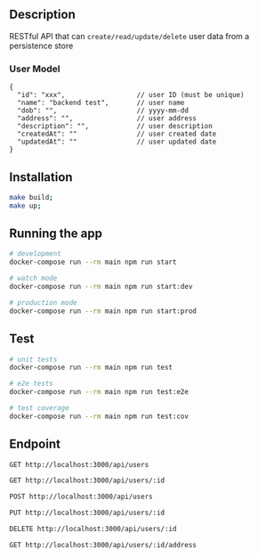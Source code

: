 ## Description

RESTful API that can `create/read/update/delete` user data from a persistence store

### User Model

```
{
  "id": "xxx",                  // user ID (must be unique)
  "name": "backend test",       // user name
  "dob": "",                    // yyyy-mm-dd
  "address": "",                // user address
  "description": "",            // user description
  "createdAt": ""               // user created date
  "updatedAt": ""               // user updated date
}
```

## Installation

```bash
make build;
make up;
```

## Running the app

```bash
# development
docker-compose run --rm main npm run start

# watch mode
docker-compose run --rm main npm run start:dev

# production mode
docker-compose run --rm main npm run start:prod
```

## Test

```bash
# unit tests
docker-compose run --rm main npm run test

# e2e tests
docker-compose run --rm main npm run test:e2e

# test coverage
docker-compose run --rm main npm run test:cov
```

## Endpoint

```bash
GET http://localhost:3000/api/users

GET http://localhost:3000/api/users/:id

POST http://localhost:3000/api/users

PUT http://localhost:3000/api/users/:id

DELETE http://localhost:3000/api/users/:id

GET http://localhost:3000/api/users/:id/address
```